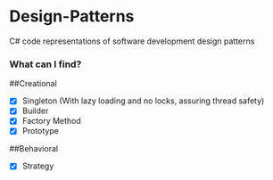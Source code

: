 # Design-Patterns

C# code representations of software development design patterns

### What can I find?

##Creational

- [x] Singleton (With lazy loading and no locks, assuring thread safety)
- [x] Builder
- [x] Factory Method
- [x] Prototype

##Behavioral

- [x] Strategy
